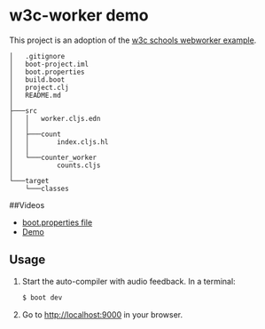 # w3c-worker demo

This project is an adoption of the [w3c schools webworker example][1].

```
│   .gitignore
│   boot-project.iml
│   boot.properties
│   build.boot
│   project.clj
│   README.md
│
├───src
│   │   worker.cljs.edn
│   │
│   ├───count
│   │       index.cljs.hl
│   │
│   └───counter_worker
│           counts.cljs
│
└───target
    └───classes
```

##Videos

- [boot.properties file](http://aatree.github.io/videos/boot.properties.html)
- [Demo](http://aatree.github.io/videos/w3c-worker.html)

## Usage

1. Start the auto-compiler with audio feedback. In a terminal:

    ```bash
    $ boot dev
    ```

2. Go to [http://localhost:9000][3] in your browser.

[1]: http://www.w3schools.com/html/html5_webworkers.asp
[2]: https://hoplon.io
[3]: http://localhost:9000


